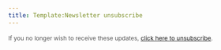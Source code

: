 ```yaml
---
title: Template:Newsletter unsubscribe
---
```


<div style="font-size:12px;color:#555;line-height:1.6;">If you no longer wish to receive these 
updates, <a href="*|UNSUB|*" target="_blank">click here to unsubscribe</a>. </div>

